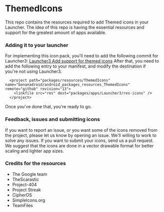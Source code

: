 # ThemedIcons

This repo contains the resources required to add Themed icons in your Launcher. The idea of this repo is having the essential resources and support for the greatest amount of apps available. 

### Adding it to your launcher

For implementing this icon pack, you'll need to add the following commit for Launcher3:
[Launcher3 Add support for themed icons](https://github.com/bananadroid/android_packages_apps_Launcher3/commit/78deaf9ae22d02dddb39aec3870248a9f4cfe37d)
After that, you need to add the following entry to your manifest, and modify the destination if you're not using Launcher3. 
```
  <project path="packages/resources/ThemedIcons" name="bananadroid/android_packages_resources_ThemedIcons" remote="github" revision="13">
    <linkfile src="res" dest="packages/apps/Launcher3/res-icons" />
  </project>
```
Once you've done that, you're ready to go.
### Feedback, issues and submitting icons

If you want to report an issue, or you want some of the icons removed from the project, please let us know by opening an issue. We'll willing to work to solve any issues. 
If you want to submit your icons, send us a pull request. We suggest that the icons are done in a vector drawable format for better scaling and lighter app sizes.

### Credits for the resources
- The Google team
- TheScarastic
- Project-404
- Project Streak
- CipherOS
- SimpleIcons.org
- TeamFiles
